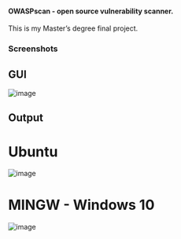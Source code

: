 #### OWASPscan - open source vulnerability scanner.
This is my Master’s degree final project.



### Screenshots

## GUI
![image](https://user-images.githubusercontent.com/25755345/56098844-ae009c80-5f0d-11e9-88a7-6f95351021b4.png)

## Output

# Ubuntu
![image](https://user-images.githubusercontent.com/25755345/56098862-fc15a000-5f0d-11e9-8ce0-38e24cca7c57.png)


# MINGW - Windows 10
![image](https://user-images.githubusercontent.com/25755345/55914848-d8dab000-5bf0-11e9-9d7b-2acc5f6b5bdf.png)

